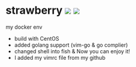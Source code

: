 # strawberry [![](https://images.microbadger.com/badges/version/arthurkiller/strawberry.svg)](http://microbadger.com/images/arthurkiller/strawberry "Get your own version badge on microbadger.com") [![](https://images.microbadger.com/badges/image/arthurkiller/strawberry.svg)](http://microbadger.com/images/arthurkiller/strawberry "Get your own image badge on microbadger.com") 
my docker env
* build with CentOS 
* added golang support (vim-go & go complier)
* changed shell into fish & Now you can enjoy it!
* I added my vimrc file from my github
